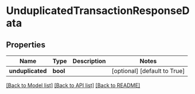 # UnduplicatedTransactionResponseData

## Properties
Name | Type | Description | Notes
------------ | ------------- | ------------- | -------------
**unduplicated** | **bool** |  | [optional] [default to True]

[[Back to Model list]](../README.md#documentation-for-models) [[Back to API list]](../README.md#documentation-for-api-endpoints) [[Back to README]](../README.md)

